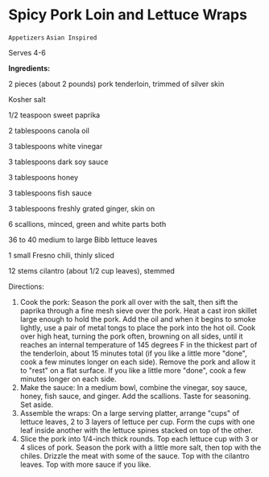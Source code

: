 # Spicy Pork Loin and Lettuce Wraps

`Appetizers` `Asian Inspired`

Serves 4-6

**Ingredients:**

2 pieces (about 2 pounds) pork tenderloin, trimmed of silver skin

Kosher salt

1/2 teaspoon sweet paprika

2 tablespoons canola oil

3 tablespoons white vinegar

3 tablespoons dark soy sauce

3 tablespoons honey

3 tablespoons fish sauce

3 tablespoons freshly grated ginger, skin on

6 scallions, minced, green and white parts both

36 to 40 medium to large Bibb lettuce leaves

1 small Fresno chili, thinly sliced

12 stems cilantro (about 1/2 cup leaves), stemmed

Directions:

1. Cook the pork: Season the pork all over with the salt, then sift the paprika through a fine mesh sieve over the pork. Heat a cast iron skillet large enough to hold the pork. Add the oil and when it begins to smoke lightly, use a pair of metal tongs to place the pork into the hot oil. Cook over high heat, turning the pork often, browning on all sides, until it reaches an internal temperature of 145 degrees F in the thickest part of the tenderloin, about 15 minutes total (if you like a little more "done", cook a few minutes longer on each side). Remove the pork and allow it to "rest" on a flat surface. If you like a little more "done", cook a few minutes longer on each side.
2. Make the sauce: In a medium bowl, combine the vinegar, soy sauce, honey, fish sauce, and ginger. Add the scallions. Taste for seasoning. Set aside.
3. Assemble the wraps: On a large serving platter, arrange "cups" of lettuce leaves, 2 to 3 layers of lettuce per cup. Form the cups with one leaf inside another with the lettuce spines stacked on top of the other.
4. Slice the pork into 1/4-inch thick rounds. Top each lettuce cup with 3 or 4 slices of pork. Season the pork with a little more salt, then top with the chiles. Drizzle the meat with some of the sauce. Top with the cilantro leaves. Top with more sauce if you like.
